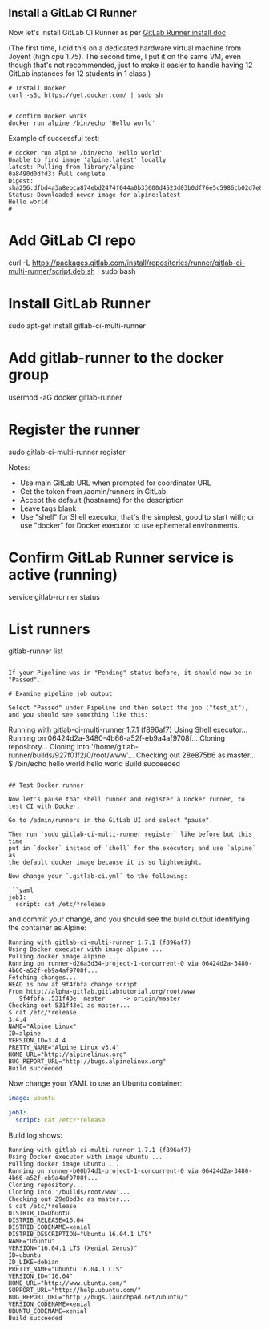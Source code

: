 ## Install a GitLab CI Runner

Now let's install GitLab CI Runner as per [GitLab Runner install doc](https://docs.gitlab.com/runner/install/linux-repository.html)

(The first time, I did this on a dedicated  hardware virtual machine from Joyent (high cpu 1.75).
The second time, I put it on the same VM, even though that's not recommended, just to make 
it easier to handle having 12 GitLab instances for 12 students in 1 class.)

```
# Install Docker
curl -sSL https://get.docker.com/ | sudo sh


# confirm Docker works
docker run alpine /bin/echo 'Hello world'
```

Example of successful test:

```
# docker run alpine /bin/echo 'Hello world'
Unable to find image 'alpine:latest' locally
latest: Pulling from library/alpine
0a8490d0dfd3: Pull complete
Digest: sha256:dfbd4a3a8ebca874ebd2474f044a0b33600d4523d03b0df76e5c5986cb02d7e8
Status: Downloaded newer image for alpine:latest
Hello world
#
```

# Add GitLab CI repo
curl -L https://packages.gitlab.com/install/repositories/runner/gitlab-ci-multi-runner/script.deb.sh | sudo bash

# Install GitLab Runner
sudo apt-get install gitlab-ci-multi-runner

# Add gitlab-runner to the docker group
usermod -aG docker gitlab-runner

# Register the runner
sudo gitlab-ci-multi-runner register

Notes:
- Use main GitLab URL when prompted for coordinator URL
- Get the token from /admin/runners in GitLab. 
- Accept the default (hostname) for the description
- Leave tags blank
- Use "shell" for Shell executor, that's the simplest, good to start with;
or use "docker" for Docker executor to use ephemeral environments.

# Confirm GitLab Runner service is active (running)
service gitlab-runner status

# List runners
gitlab-runner list

```

If your Pipeline was in "Pending" status before, it should now be in "Passed".

# Examine pipeline job output

Select "Passed" under Pipeline and then select the job ("test_it"), and you should see something like this:

```
Running with gitlab-ci-multi-runner 1.7.1 (f896af7)
Using Shell executor...
Running on 06424d2a-3480-4b66-a52f-eb9a4af9708f...
Cloning repository...
Cloning into '/home/gitlab-runner/builds/927f01f2/0/root/www'...
Checking out 28e875b6 as master...
$ /bin/echo hello world
hello world
Build succeeded
```

## Test Docker runner

Now let's pause that shell runner and register a Docker runner, to test CI with Docker.

Go to /admin/runners in the GitLab UI and select "pause".

Then run `sudo gitlab-ci-multi-runner register` like before but this time
put in `docker` instead of `shell` for the executor; and use `alpine` as
the default docker image because it is so lightweight.

Now change your `.gitlab-ci.yml` to the following:

```yaml
job1:
  script: cat /etc/*release
```

and commit your change, and you should see the build output identifying
the container as Alpine:

```
Running with gitlab-ci-multi-runner 1.7.1 (f896af7)
Using Docker executor with image alpine ...
Pulling docker image alpine ...
Running on runner-d26a3d34-project-1-concurrent-0 via 06424d2a-3480-4b66-a52f-eb9a4af9708f...
Fetching changes...
HEAD is now at 9f4fbfa change script
From http://alpha-gitlab.gitlabtutorial.org/root/www
   9f4fbfa..531f43e  master     -> origin/master
Checking out 531f43e1 as master...
$ cat /etc/*release
3.4.4
NAME="Alpine Linux"
ID=alpine
VERSION_ID=3.4.4
PRETTY_NAME="Alpine Linux v3.4"
HOME_URL="http://alpinelinux.org"
BUG_REPORT_URL="http://bugs.alpinelinux.org"
Build succeeded
```

Now change your YAML to use an Ubuntu container:

```yaml
image: ubuntu

job1:
  script: cat /etc/*release
```

Build log shows:

```
Running with gitlab-ci-multi-runner 1.7.1 (f896af7)
Using Docker executor with image ubuntu ...
Pulling docker image ubuntu ...
Running on runner-b00b74d1-project-1-concurrent-0 via 06424d2a-3480-4b66-a52f-eb9a4af9708f...
Cloning repository...
Cloning into '/builds/root/www'...
Checking out 29e8bd3c as master...
$ cat /etc/*release
DISTRIB_ID=Ubuntu
DISTRIB_RELEASE=16.04
DISTRIB_CODENAME=xenial
DISTRIB_DESCRIPTION="Ubuntu 16.04.1 LTS"
NAME="Ubuntu"
VERSION="16.04.1 LTS (Xenial Xerus)"
ID=ubuntu
ID_LIKE=debian
PRETTY_NAME="Ubuntu 16.04.1 LTS"
VERSION_ID="16.04"
HOME_URL="http://www.ubuntu.com/"
SUPPORT_URL="http://help.ubuntu.com/"
BUG_REPORT_URL="http://bugs.launchpad.net/ubuntu/"
VERSION_CODENAME=xenial
UBUNTU_CODENAME=xenial
Build succeeded
```
